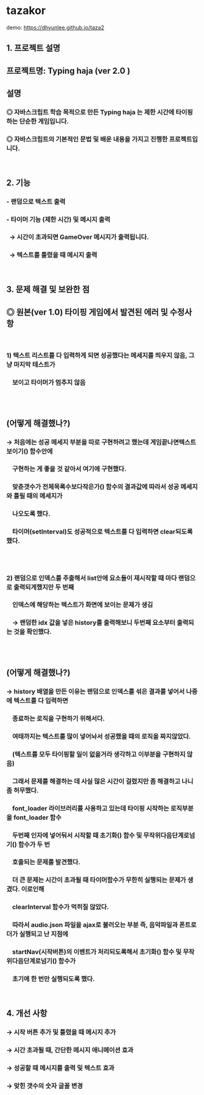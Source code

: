 # tazakor

demo: https://dhyunlee.github.io/taza2

## 1. 프로젝트 설명

## 프로젝트명: Typing haja (ver 2.0 )

## 설명   
### ◎ 자바스크립트 학습 목적으로 만든 Typing haja 는 제한 시간에 타이핑하는 단순한 게임입니다.

### ◎ 자바스크립트의 기본적인 문법 및 배운 내용을 가지고 진행한 프로젝트입니다.

<br/>

## 2. 기능

### - 랜덤으로 텍스트 출력

### - 타이머 기능 (제한 시간) 및 메시지 출력

### &nbsp; → 시간이 초과되면 GameOver 메시지가 출력됩니다.

### &nbsp; → 텍스트를 틀렸을 때 메시지 출력

<br/>

## 3. 문제 해결 및 보완한 점

## ◎ 원본(ver 1.0) 타이핑 게임에서 발견된 에러 및 수정사항

<br/>

### 1) 텍스트 리스트를 다 입력하게 되면 성공했다는 메세지를 띄우지 않음, 그냥 마지막 테스트가

### &nbsp;&nbsp;&nbsp; 보이고 타이머가 멈추지 않음

<br/>
<br/>

## (어떻게 해결했나?)

### → 처음에는 성공 메세지 부분을 따로 구현하려고 했는데 게임끝나면텍스트보이기() 함수안에

### &nbsp;&nbsp;&nbsp; 구현하는 게 좋을 것 같아서 여기에 구현했다.

### &nbsp;&nbsp;&nbsp; 맞춘갯수가 전체목록수보다작은가() 함수의 결과값에 따라서 성공 메세지와 틀릴 때의 메세지가

### &nbsp;&nbsp;&nbsp; 나오도록 했다.

### &nbsp;&nbsp;&nbsp; 타이머(setInterval)도 성공적으로 텍스트를 다 입력하면 clear되도록 했다.

<br/>  
<br/>

### 2) 랜덤으로 인덱스를 추출해서 list안에 요소들이 재시작할 때 마다 랜덤으로 출력되게했지만 두 번째

### &nbsp;&nbsp;&nbsp; 인덱스에 해당하는 텍스트가 화면에 보이는 문제가 생김

### &nbsp;&nbsp;&nbsp; → 랜덤한 idx 값을 넣은 history를 출력해보니 두번째 요소부터 출력되는 것을 확인했다.

<br/>
<br/>

## (어떻게 해결했나?)

### → history 배열을 만든 이유는 랜덤으로 인덱스를 섞은 결과를 넣어서 나중에 텍스트를 다 입력하면

### &nbsp;&nbsp;&nbsp; 종료하는 로직을 구현하기 위해서다.

### &nbsp;&nbsp;&nbsp; 여태까지는 텍스트를 많이 넣어놔서 성공했을 때의 로직을 짜지않았다.

### &nbsp;&nbsp;&nbsp; (텍스트를 모두 타이핑할 일이 없을거라 생각하고 이부분을 구현하지 않음)

### &nbsp;&nbsp;&nbsp; 그래서 문제를 해결하는 데 사실 많은 시간이 걸렸지만 좀 해결하고 나니 좀 허무했다.

### &nbsp;&nbsp;&nbsp; font_loader 라이브러리를 사용하고 있는데 타이핑 시작하는 로직부분을 font_loader 함수

### &nbsp;&nbsp;&nbsp; 두번째 인자에 넣어둬서 시작할 때 초기화() 함수 및 무작위다음단계로넘기() 함수가 두 번

### &nbsp;&nbsp;&nbsp; 호출되는 문제를 발견했다.

### &nbsp;&nbsp;&nbsp; 더 큰 문제는 시간이 초과될 때 타이머함수가 무한히 실행되는 문제가 생겼다. 이로인해

### &nbsp;&nbsp;&nbsp; clearInterval 함수가 먹히질 않았다.

### &nbsp;&nbsp;&nbsp; 따라서 audio.json 파일을 ajax로 불러오는 부분 즉, 음악파일과 폰트로더가 실행되고 난 지점에

### &nbsp;&nbsp;&nbsp; startNav(시작버튼)의 이벤트가 처리되도록해서 초기화() 함수 및 무작위다음단계로넘기() 함수가

### &nbsp;&nbsp;&nbsp; 초기에 한 번만 실행되도록 했다.

<br/>

## 4. 개선 사항

### → 시작 버튼 추가 및 틀렸을 때 메시지 추가

### → 시간 초과될 때, 간단한 메시지 애니메이션 효과

### → 성공할 때 메시지를 출력 및 텍스트 효과

### → 맞힌 갯수의 숫자 글꼴 변경

